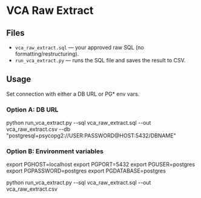 # VCA Raw Extract

## Files
- `vca_raw_extract.sql` — your approved raw SQL (no formatting/restructuring).
- `run_vca_extract.py` — runs the SQL file and saves the result to CSV.

## Usage
Set connection with either a DB URL or PG* env vars.

### Option A: DB URL
python run_vca_extract.py --sql vca_raw_extract.sql --out vca_raw_extract.csv --db "postgresql+psycopg2://USER:PASSWORD@HOST:5432/DBNAME"

### Option B: Environment variables
export PGHOST=localhost
export PGPORT=5432
export PGUSER=postgres
export PGPASSWORD=postgres
export PGDATABASE=postgres

python run_vca_extract.py --sql vca_raw_extract.sql --out vca_raw_extract.csv
